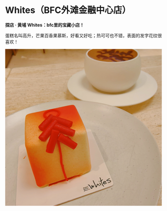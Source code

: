 # Whites（BFC外滩金融中心店）

**探店 · 黄埔**
**Whites：bfc里的宝藏小店！**

蛋糕名叫高升，芒果百香果慕斯，好看又好吃；热可可也不错，表面的发字花纹很喜欢！

![](Whites.jpg)
